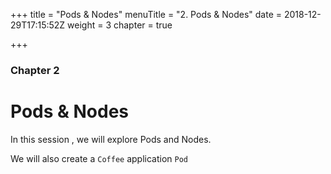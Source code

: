 +++
title = "Pods & Nodes"
menuTitle = "2. Pods & Nodes"
date = 2018-12-29T17:15:52Z
weight = 3
chapter = true

+++

### Chapter 2

# Pods & Nodes

In this session , we will explore Pods and Nodes.

We will also create a `Coffee` application `Pod`
